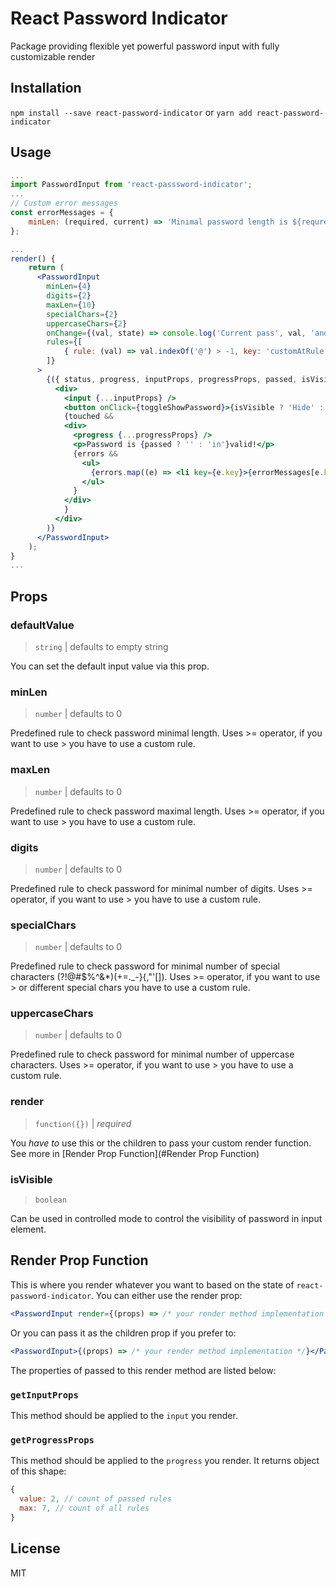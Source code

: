 # React Password Indicator
Package providing flexible yet powerful password input with fully customizable render

## Installation

`npm install --save react-password-indicator` or `yarn add react-password-indicator`

## Usage

```jsx
...
import PasswordInput from 'react-passsword-indicator';
...
// Custom error messages
const errorMessages = {
    minLen: (required, current) => 'Minimal password length is ${requred}`,
};

...
render() {
    return (
      <PasswordInput
        minLen={4}
        digits={2}
        maxLen={10}
        specialChars={2}
        uppercaseChars={2}
        onChange={(val, state) => console.log('Current pass', val, 'and progress', state)}
        rules={[
            { rule: (val) => val.indexOf('@') > -1, key: 'customAtRule' }
        ]}
      >
        {({ status, progress, inputProps, progressProps, passed, isVisible, errors, toggleShowPassword, touched }) => (
          <div>
            <input {...inputProps} />
            <button onClick={toggleShowPassword}>{isVisible ? 'Hide' : 'Show'}</button><br />
            {touched &&
            <div>
              <progress {...progressProps} />
              <p>Password is {passed ? '' : 'in'}valid!</p>
              {errors &&
                <ul>
                  {errors.map((e) => <li key={e.key}>{errorMessages[e.key] || e,message}</li>)}
                </ul>
              }
            </div>
            }
          </div>
        )}
      </PasswordInput>
    );
}
...
```

## Props

### defaultValue
> `string` | defaults to empty string

You can set the default input value via this prop.

### minLen
> `number` | defaults to 0

Predefined rule to check password minimal length. Uses >= operator, if you want to use > you have to use a custom rule.

### maxLen
> `number` | defaults to 0

Predefined rule to check password maximal length. Uses >= operator, if you want to use > you have to use a custom rule.

### digits
> `number` | defaults to 0

Predefined rule to check password for minimal number of digits. Uses >= operator, if you want to use > you have to use a custom rule.

### specialChars
> `number` | defaults to 0

Predefined rule to check password for minimal number of special characters (?!@#$%^&*)(+=._-}{,"'[]). Uses >= operator, if you want to use > or different special chars you have to use a custom rule.

### uppercaseChars
> `number` | defaults to 0

Predefined rule to check password for minimal number of uppercase characters. Uses >= operator, if you want to use > you have to use a custom rule.

### render
> `function({})` | _required_

You *have to* use this or the children to pass your custom render function. See more in [Render Prop Function](#Render Prop Function)

### isVisible
> `boolean`

Can be used in controlled mode to control the visibility of password in input element. 

## Render Prop Function
This is where you render whatever you want to based on the state of `react-password-indicator`.
You can either use the render prop:
```jsx
<PasswordInput render={(props) => /* your render method implementation */} />
```

Or you can pass it as the children prop if you prefer to:
```jsx
<PasswordInput>{(props) => /* your render method implementation */}</PasswordInput>
```

The properties of passed to this render method are listed below:


### `getInputProps`

This method should be applied to the `input` you render.

### `getProgressProps`

This method should be applied to the `progress` you render. It returns object of this shape:

```js
{
  value: 2, // count of passed rules
  max: 7, // count of all rules
}
```

## License
MIT
